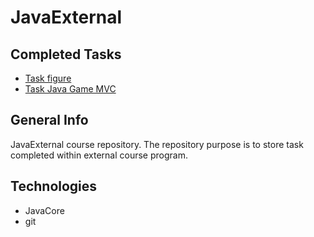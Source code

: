 # JavaExternal


## Completed Tasks
* [Task figure](./src/main/java/javaexternal/figure)
* [Task Java Game MVC](./src/main/java/javaexternal/gamemvc)

## General Info
JavaExternal course repository. 
The repository purpose is to store task completed within external course program. 

## Technologies
* JavaCore 
* git
